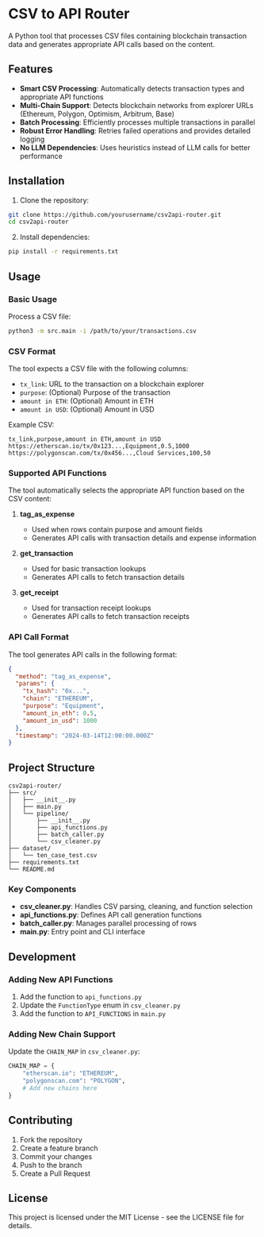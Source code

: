 # CSV to API Router

A Python tool that processes CSV files containing blockchain transaction data and generates appropriate API calls based on the content.

## Features

- **Smart CSV Processing**: Automatically detects transaction types and appropriate API functions
- **Multi-Chain Support**: Detects blockchain networks from explorer URLs (Ethereum, Polygon, Optimism, Arbitrum, Base)
- **Batch Processing**: Efficiently processes multiple transactions in parallel
- **Robust Error Handling**: Retries failed operations and provides detailed logging
- **No LLM Dependencies**: Uses heuristics instead of LLM calls for better performance

## Installation

1. Clone the repository:
```bash
git clone https://github.com/yourusername/csv2api-router.git
cd csv2api-router
```

2. Install dependencies:
```bash
pip install -r requirements.txt
```

## Usage

### Basic Usage

Process a CSV file:
```bash
python3 -m src.main -i /path/to/your/transactions.csv
```

### CSV Format

The tool expects a CSV file with the following columns:
- `tx_link`: URL to the transaction on a blockchain explorer
- `purpose`: (Optional) Purpose of the transaction
- `amount in ETH`: (Optional) Amount in ETH
- `amount in USD`: (Optional) Amount in USD

Example CSV:
```csv
tx_link,purpose,amount in ETH,amount in USD
https://etherscan.io/tx/0x123...,Equipment,0.5,1000
https://polygonscan.com/tx/0x456...,Cloud Services,100,50
```

### Supported API Functions

The tool automatically selects the appropriate API function based on the CSV content:

1. **tag_as_expense**
   - Used when rows contain purpose and amount fields
   - Generates API calls with transaction details and expense information

2. **get_transaction**
   - Used for basic transaction lookups
   - Generates API calls to fetch transaction details

3. **get_receipt**
   - Used for transaction receipt lookups
   - Generates API calls to fetch transaction receipts

### API Call Format

The tool generates API calls in the following format:

```json
{
  "method": "tag_as_expense",
  "params": {
    "tx_hash": "0x...",
    "chain": "ETHEREUM",
    "purpose": "Equipment",
    "amount_in_eth": 0.5,
    "amount_in_usd": 1000
  },
  "timestamp": "2024-03-14T12:00:00.000Z"
}
```

## Project Structure

```
csv2api-router/
├── src/
│   ├── __init__.py
│   ├── main.py
│   └── pipeline/
│       ├── __init__.py
│       ├── api_functions.py
│       ├── batch_caller.py
│       └── csv_cleaner.py
├── dataset/
│   └── ten_case_test.csv
├── requirements.txt
└── README.md
```

### Key Components

- **csv_cleaner.py**: Handles CSV parsing, cleaning, and function selection
- **api_functions.py**: Defines API call generation functions
- **batch_caller.py**: Manages parallel processing of rows
- **main.py**: Entry point and CLI interface

## Development

### Adding New API Functions

1. Add the function to `api_functions.py`
2. Update the `FunctionType` enum in `csv_cleaner.py`
3. Add the function to `API_FUNCTIONS` in `main.py`

### Adding New Chain Support

Update the `CHAIN_MAP` in `csv_cleaner.py`:
```python
CHAIN_MAP = {
    "etherscan.io": "ETHEREUM",
    "polygonscan.com": "POLYGON",
    # Add new chains here
}
```

## Contributing

1. Fork the repository
2. Create a feature branch
3. Commit your changes
4. Push to the branch
5. Create a Pull Request

## License

This project is licensed under the MIT License - see the LICENSE file for details.